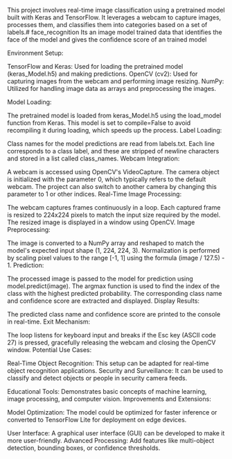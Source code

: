 This project involves real-time image classification using a pretrained model built with Keras and TensorFlow. It leverages a webcam to capture images, processes them, and classifies them into categories based on a set of labels.# face_recognition
Its an image model trained data that identifies the face of the model and gives the confidence score of an trained model


Environment Setup:


TensorFlow and Keras: Used for loading the pretrained model (keras_Model.h5) and making predictions.
OpenCV (cv2): Used for capturing images from the webcam and performing image resizing.
NumPy: Utilized for handling image data as arrays and preprocessing the images.

Model Loading:

The pretrained model is loaded from keras_Model.h5 using the load_model function from Keras. This model is set to compile=False to avoid recompiling it during loading, which speeds up the process.
Label Loading:

Class names for the model predictions are read from labels.txt. Each line corresponds to a class label, and these are stripped of newline characters and stored in a list called class_names.
Webcam Integration:

A webcam is accessed using OpenCV's VideoCapture. The camera object is initialized with the parameter 0, which typically refers to the default webcam. The project can also switch to another camera by changing this parameter to 1 or other indices.
Real-Time Image Processing:

The webcam captures frames continuously in a loop.
Each captured frame is resized to 224x224 pixels to match the input size required by the model.
The resized image is displayed in a window using OpenCV.
Image Preprocessing:

The image is converted to a NumPy array and reshaped to match the model's expected input shape (1, 224, 224, 3).
Normalization is performed by scaling pixel values to the range [-1, 1] using the formula (image / 127.5) - 1.
Prediction:

The processed image is passed to the model for prediction using model.predict(image).
The argmax function is used to find the index of the class with the highest predicted probability.
The corresponding class name and confidence score are extracted and displayed.
Display Results:

The predicted class name and confidence score are printed to the console in real-time.
Exit Mechanism:

The loop listens for keyboard input and breaks if the Esc key (ASCII code 27) is pressed, gracefully releasing the webcam and closing the OpenCV window.
Potential Use Cases:

Real-Time Object Recognition: This setup can be adapted for real-time object recognition applications.
Security and Surveillance: It can be used to classify and detect objects or people in security camera feeds.

Educational Tools: Demonstrates basic concepts of machine learning, image processing, and computer vision.
Improvements and Extensions:

Model Optimization: The model could be optimized for faster inference or converted to TensorFlow Lite for deployment on edge devices.

User Interface: A graphical user interface (GUI) can be developed to make it more user-friendly.
Advanced Processing: Add features like multi-object detection, bounding boxes, or confidence thresholds.
